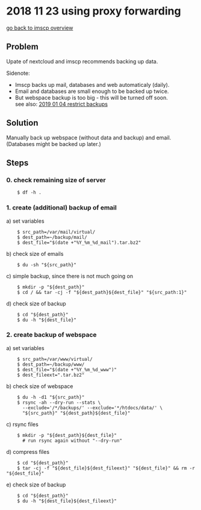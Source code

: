 # 2018 11 23 using proxy forwarding

[go back to imscp overview](../doc/imscp.md#backup)


## Problem
Upate of nextcloud and imscp recommends backing up data.

Sidenote:
* Imscp backs up mail, databases and web automaticaly (daily).
* Email and databases are small enough to be backed up twice.
* But webspace backup is too big - this will be turned off soon. \
  see also: [2019 01 04 restrict backups](2019_01_04_003__restrict_backups.md)


## Solution
Manually back up webspace (without data and backup) and email. \
(Databases might be backed up later.)


## Steps

### 0. check remaining size of server

~~~~~
    $ df -h .
~~~~~

### 1. create (additional) backup of email
a) set variables

~~~~~
    $ src_path=/var/mail/virtual/
    $ dest_path=~/backup/mail/
    $ dest_file="$(date +"%Y_%m_%d_mail").tar.bz2"
~~~~~

b) check size of emails

~~~~~
    $ du -sh "${src_path}"
~~~~~

c) simple backup, since there is not much going on

~~~~~
    $ mkdir -p "${dest_path}"
    $ cd / && tar -cj -f "${dest_path}${dest_file}" "${src_path:1}"
~~~~~

d) check size of backup

~~~~~
    $ cd "${dest_path}"
    $ du -h "${dest_file}"
~~~~~

### 2. create backup of webspace
a) set variables

~~~~~
    $ src_path=/var/www/virtual/
    $ dest_path=~/backup/www/
    $ dest_file="$(date +"%Y_%m_%d_www")"
    $ dest_fileext=".tar.bz2"
~~~~~

b) check size of webspace

~~~~~
    $ du -h -d1 "${src_path}"
    $ rsync -ah --dry-run --stats \
      --exclude='/*/backups/' --exclude='*/htdocs/data/' \
      "${src_path}" "${dest_path}${dest_file}"
~~~~~

c) rsync files

~~~~~
    $ mkdir -p "${dest_path}${dest_file}"
      # run rsync again without "--dry-run"
~~~~~

d) compress files

~~~~~
    $ cd "${dest_path}"
    $ tar -cj -f "${dest_file}${dest_fileext}" "${dest_file}" && rm -r "${dest_file}"
~~~~~

e) check size of backup

~~~~~
    $ cd "${dest_path}"
    $ du -h "${dest_file}${dest_fileext}"
~~~~~

